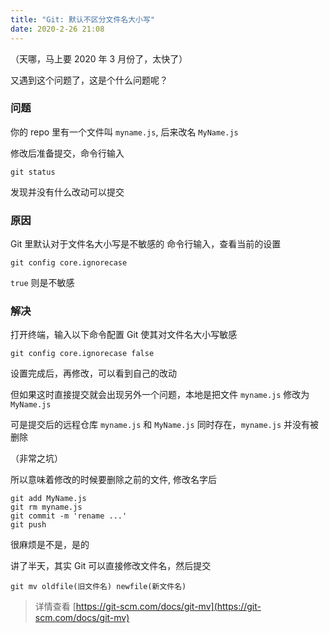 ```yaml
---
title: "Git: 默认不区分文件名大小写"
date: 2020-2-26 21:08
---
```


（天哪，马上要 2020 年 3 月份了，太快了）

又遇到这个问题了，这是个什么问题呢？

### 问题

你的 repo 里有一个文件叫 `myname.js`, 后来改名 `MyName.js`

修改后准备提交，命令行输入

```
git status
```

发现并没有什么改动可以提交

<!-- More -->

### 原因

Git 里默认对于文件名大小写是不敏感的
命令行输入，查看当前的设置

```
git config core.ignorecase
```

`true` 则是不敏感

### 解决

打开终端，输入以下命令配置 Git 使其对文件名大小写敏感

`git config core.ignorecase false`

设置完成后，再修改，可以看到自己的改动

但如果这时直接提交就会出现另外一个问题，本地是把文件 `myname.js` 修改为 `MyName.js`

可是提交后的远程仓库 `myname.js` 和 `MyName.js` 同时存在，`myname.js` 并没有被删除

（非常之坑）

所以意味着修改的时候要删除之前的文件, 修改名字后

```
git add MyName.js
git rm myname.js
git commit -m 'rename ...'
git push
```

很麻烦是不是，是的

讲了半天，其实 Git 可以直接修改文件名，然后提交

```
git mv oldfile(旧文件名) newfile(新文件名)
```

> 详情查看 [https://git-scm.com/docs/git-mv](https://git-scm.com/docs/git-mv)
